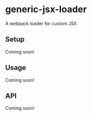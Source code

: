 # generic-jsx-loader

A webpack loader for custom JSX

## Setup

Coming soon!

## Usage

Coming soon!

## API

Coming soon!
